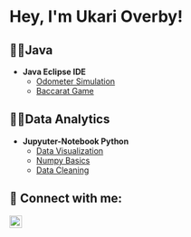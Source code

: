 <h1>Hey, I'm Ukari Overby!</h1>

<h2>👨‍💻Java</h2>

 - <b>Java Eclipse IDE</b>
    - [Odometer Simulation](https://github.com/uoverby5/OdometerProject)
    - [Baccarat Game](https://github.com/uoverby5/OdometerProject)
    
<h2>👨‍💻Data Analytics</h2>

- <b>Jupyuter-Notebook Python</b>
  - [Data Visualization](https://github.com/uoverby5/DataVisualizationProject)
  - [Numpy Basics](https://github.com/uoverby5/NumpyArrays)
  - [Data Cleaning](https://github.com/uoverby5/Pandas)
  
<h2> 🤳 Connect with me:</h2>

[<img align="left" alt="JoshMadakor | LinkedIn" width="22px" src="https://cdn.jsdelivr.net/npm/simple-icons@v3/icons/linkedin.svg" />][linkedin]

[linkedin]: https://www.linkedin.com/in/ukari-overby-82255b290/

